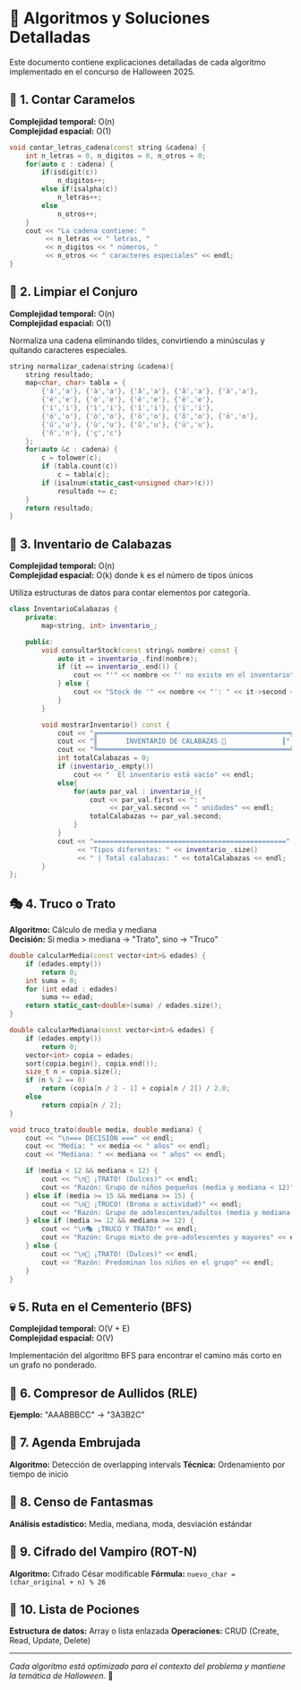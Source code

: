 # 🎯 Algoritmos y Soluciones Detalladas

Este documento contiene explicaciones detalladas de cada algoritmo implementado en el concurso de Halloween 2025.

## 🍬 1. Contar Caramelos
**Complejidad temporal:** O(n)  
**Complejidad espacial:** O(1)

```cpp
void contar_letras_cadena(const string &cadena) {
    int n_letras = 0, n_digitos = 0, n_otros = 0;
    for(auto c : cadena) {
        if(isdigit(c))
            n_digitos++;
        else if(isalpha(c))
            n_letras++;
        else
            n_otros++;
    }
    cout << "La cadena contiene: " 
         << n_letras << " letras, " 
         << n_digitos << " números, " 
         << n_otros << " caracteres especiales" << endl;
}
```

## 🧙 2. Limpiar el Conjuro
**Complejidad temporal:** O(n)  
**Complejidad espacial:** O(1)

Normaliza una cadena eliminando tildes, convirtiendo a minúsculas y quitando caracteres especiales.

```cpp
string normalizar_cadena(string &cadena){
    string resultado;
    map<char, char> tabla = {
        {'á','a'}, {'à','a'}, {'â','a'}, {'ã','a'}, {'ä','a'},
        {'é','e'}, {'è','e'}, {'ê','e'}, {'ë','e'},
        {'í','i'}, {'ì','i'}, {'î','i'}, {'ï','i'},
        {'ó','o'}, {'ò','o'}, {'ô','o'}, {'õ','o'}, {'ö','o'},
        {'ú','u'}, {'ù','u'}, {'û','u'}, {'ü','u'},
        {'ñ','n'}, {'ç','c'}
    };
    for(auto &c : cadena) {
        c = tolower(c);
        if (tabla.count(c)) 
            c = tabla[c];
        if (isalnum(static_cast<unsigned char>(c)))
            resultado += c;
    }
    return resultado;
}
```

## 🎃 3. Inventario de Calabazas
**Complejidad temporal:** O(n)  
**Complejidad espacial:** O(k) donde k es el número de tipos únicos

Utiliza estructuras de datos para contar elementos por categoría.

```cpp
class InventarioCalabazas {
    private:
        map<string, int> inventario_;

    public:
        void consultarStock(const string& nombre) const {
            auto it = inventario_.find(nombre);
            if (it == inventario_.end()) {
                cout << "'" << nombre << "' no existe en el inventario" << endl;
            } else {
                cout << "Stock de '" << nombre << "': " << it->second << " unidades" << endl;
            }
        }

        void mostrarInventario() const {
            cout << "╔════════════════════════════════════════════════╗" << endl;
            cout << "║       INVENTARIO DE CALABAZAS 🎃              ║" << endl;
            cout << "╚════════════════════════════════════════════════╝" << endl;
            int totalCalabazas = 0;
            if (inventario_.empty())
                cout << "  El inventario está vacío" << endl;
            else{
                for(auto par_val : inventario_){
                    cout << par_val.first << ": "
                         << par_val.second << " unidades" << endl;
                    totalCalabazas += par_val.second;
                }
            }
            cout << "================================================" << endl
                 << "Tipos diferentes: " << inventario_.size()
                 << " | Total calabazas: " << totalCalabazas << endl;
        }
};
```

## 🎭 4. Truco o Trato
**Algoritmo:** Cálculo de media y mediana  
**Decisión:** Si media > mediana → "Trato", sino → "Truco"

```cpp
double calcularMedia(const vector<int>& edades) {
    if (edades.empty()) 
        return 0;
    int suma = 0;
    for (int edad : edades)
        suma += edad;
    return static_cast<double>(suma) / edades.size();
}

double calcularMediana(const vector<int>& edades) {
    if (edades.empty())
        return 0;
    vector<int> copia = edades;
    sort(copia.begin(), copia.end());
    size_t n = copia.size();
    if (n % 2 == 0)
        return (copia[n / 2 - 1] + copia[n / 2]) / 2.0;
    else
        return copia[n / 2];
}

void truco_trato(double media, double mediana) {
    cout << "\n=== DECISIÓN ===" << endl;
    cout << "Media: " << media << " años" << endl;
    cout << "Mediana: " << mediana << " años" << endl;

    if (media < 12 && mediana < 12) {
        cout << "\n🍬 ¡TRATO! (Dulces)" << endl;
        cout << "Razón: Grupo de niños pequeños (media y mediana < 12)" << endl;
    } else if (media >= 15 && mediana >= 15) {
        cout << "\n🎃 ¡TRUCO! (Broma o actividad)" << endl;
        cout << "Razón: Grupo de adolescentes/adultos (media y mediana >= 15)" << endl;
    } else if (media >= 12 && mediana >= 12) {
        cout << "\n🎭 ¡TRUCO Y TRATO!" << endl;
        cout << "Razón: Grupo mixto de pre-adolescentes y mayores" << endl;
    } else {
        cout << "\n🍭 ¡TRATO! (Dulces)" << endl;
        cout << "Razón: Predominan los niños en el grupo" << endl;
    }
}
```

## 💀 5. Ruta en el Cementerio (BFS)
**Complejidad temporal:** O(V + E)  
**Complejidad espacial:** O(V)

Implementación del algoritmo BFS para encontrar el camino más corto en un grafo no ponderado.

## 🐺 6. Compresor de Aullidos (RLE)
**Ejemplo:** "AAABBBCC" → "3A3B2C"

## 📅 7. Agenda Embrujada
**Algoritmo:** Detección de overlapping intervals
**Técnica:** Ordenamiento por tiempo de inicio

## 👻 8. Censo de Fantasmas
**Análisis estadístico:** Media, mediana, moda, desviación estándar

## 🧛 9. Cifrado del Vampiro (ROT-N)
**Algoritmo:** Cifrado César modificable
**Fórmula:** `nuevo_char = (char_original + n) % 26`

## 🧪 10. Lista de Pociones
**Estructura de datos:** Array o lista enlazada
**Operaciones:** CRUD (Create, Read, Update, Delete)

---

*Cada algoritmo está optimizado para el contexto del problema y mantiene la temática de Halloween.* 🎃